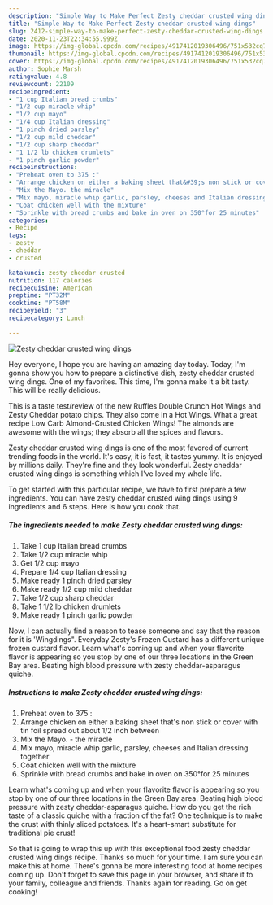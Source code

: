 ```yaml
---
description: "Simple Way to Make Perfect Zesty cheddar crusted wing dings"
title: "Simple Way to Make Perfect Zesty cheddar crusted wing dings"
slug: 2412-simple-way-to-make-perfect-zesty-cheddar-crusted-wing-dings
date: 2020-11-23T22:34:55.999Z
image: https://img-global.cpcdn.com/recipes/4917412019306496/751x532cq70/zesty-cheddar-crusted-wing-dings-recipe-main-photo.jpg
thumbnail: https://img-global.cpcdn.com/recipes/4917412019306496/751x532cq70/zesty-cheddar-crusted-wing-dings-recipe-main-photo.jpg
cover: https://img-global.cpcdn.com/recipes/4917412019306496/751x532cq70/zesty-cheddar-crusted-wing-dings-recipe-main-photo.jpg
author: Sophie Marsh
ratingvalue: 4.8
reviewcount: 22109
recipeingredient:
- "1 cup Italian bread crumbs"
- "1/2 cup miracle whip"
- "1/2 cup mayo"
- "1/4 cup Italian dressing"
- "1 pinch dried parsley"
- "1/2 cup mild cheddar"
- "1/2 cup sharp cheddar"
- "1 1/2 lb chicken drumlets"
- "1 pinch garlic powder"
recipeinstructions:
- "Preheat oven to 375 :"
- "Arrange chicken on either a baking sheet that&#39;s non stick or cover with tin foil spread out about 1/2 inch between"
- "Mix the Mayo. the miracle"
- "Mix mayo, miracle whip garlic, parsley, cheeses and Italian dressing together"
- "Coat chicken well with the mixture"
- "Sprinkle with bread crumbs and bake in oven on 350°for 25 minutes"
categories:
- Recipe
tags:
- zesty
- cheddar
- crusted

katakunci: zesty cheddar crusted 
nutrition: 117 calories
recipecuisine: American
preptime: "PT32M"
cooktime: "PT58M"
recipeyield: "3"
recipecategory: Lunch

---
```



![Zesty cheddar crusted wing dings](https://img-global.cpcdn.com/recipes/4917412019306496/751x532cq70/zesty-cheddar-crusted-wing-dings-recipe-main-photo.jpg)

Hey everyone, I hope you are having an amazing day today. Today, I'm gonna show you how to prepare a distinctive dish, zesty cheddar crusted wing dings. One of my favorites. This time, I'm gonna make it a bit tasty. This will be really delicious.

This is a taste test/review of the new Ruffles Double Crunch Hot Wings and Zesty Cheddar potato chips. They also come in a Hot Wings. What a great recipe Low Carb Almond-Crusted Chicken Wings! The almonds are awesome with the wings; they absorb all the spices and flavors.

Zesty cheddar crusted wing dings is one of the most favored of current trending foods in the world. It's easy, it is fast, it tastes yummy. It is enjoyed by millions daily. They're fine and they look wonderful. Zesty cheddar crusted wing dings is something which I've loved my whole life.


To get started with this particular recipe, we have to first prepare a few ingredients. You can have zesty cheddar crusted wing dings using 9 ingredients and 6 steps. Here is how you cook that.

<!--inarticleads1-->

##### The ingredients needed to make Zesty cheddar crusted wing dings:

1. Take 1 cup Italian bread crumbs
1. Take 1/2 cup miracle whip
1. Get 1/2 cup mayo
1. Prepare 1/4 cup Italian dressing
1. Make ready 1 pinch dried parsley
1. Make ready 1/2 cup mild cheddar
1. Take 1/2 cup sharp cheddar
1. Take 1 1/2 lb chicken drumlets
1. Make ready 1 pinch garlic powder


Now, I can actually find a reason to tease someone and say that the reason for it is &#39;Wingdings&#34;. Everyday Zesty&#39;s Frozen Custard has a different unique frozen custard flavor. Learn what&#39;s coming up and when your flavorite flavor is appearing so you stop by one of our three locations in the Green Bay area. Beating high blood pressure with zesty cheddar-asparagus quiche. 

<!--inarticleads2-->

##### Instructions to make Zesty cheddar crusted wing dings:

1. Preheat oven to 375 :
1. Arrange chicken on either a baking sheet that&#39;s non stick or cover with tin foil spread out about 1/2 inch between
1. Mix the Mayo. - the miracle
1. Mix mayo, miracle whip garlic, parsley, cheeses and Italian dressing together
1. Coat chicken well with the mixture
1. Sprinkle with bread crumbs and bake in oven on 350°for 25 minutes


Learn what&#39;s coming up and when your flavorite flavor is appearing so you stop by one of our three locations in the Green Bay area. Beating high blood pressure with zesty cheddar-asparagus quiche. How do you get the rich taste of a classic quiche with a fraction of the fat? One technique is to make the crust with thinly sliced potatoes. It&#39;s a heart-smart substitute for traditional pie crust! 

So that is going to wrap this up with this exceptional food zesty cheddar crusted wing dings recipe. Thanks so much for your time. I am sure you can make this at home. There's gonna be more interesting food at home recipes coming up. Don't forget to save this page in your browser, and share it to your family, colleague and friends. Thanks again for reading. Go on get cooking!
